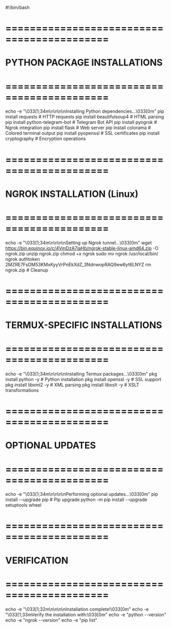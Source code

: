 #!/bin/bash

# ===========================================
# PYTHON PACKAGE INSTALLATIONS
# ===========================================
echo -e "\033[1;34m\n\n\n\nInstalling Python dependencies...\033[0m"
pip install requests                # HTTP requests
pip install beautifulsoup4          # HTML parsing
pip install python-telegram-bot     # Telegram Bot API
pip install pyngrok                 # Ngrok integration
pip install flask                   # Web server
pip install colorama                # Colored terminal output
pip install pyopenssl               # SSL certificates
pip install cryptography            # Encryption operations


# ===========================================
# NGROK INSTALLATION (Linux)
# ===========================================
echo -e "\033[1;34m\n\n\n\nSetting up Ngrok tunnel...\033[0m"
wget https://bin.equinox.io/c/4VmDzA7iaHb/ngrok-stable-linux-amd64.zip -O ngrok.zip
unzip ngrok.zip
chmod +x ngrok
sudo mv ngrok /usr/local/bin/
ngrok authtoken 2MZRE7FsDM53KMxKyyVrPnEkXdZ_3NdnwopRAQ9ew6yt6LNYZ
rm ngrok.zip  # Cleanup


# ===========================================
# TERMUX-SPECIFIC INSTALLATIONS
# ===========================================
echo -e "\033[1;34m\n\n\n\nInstalling Termux packages...\033[0m"
pkg install python -y               # Python installation
pkg install openssl -y              # SSL support
pkg install libxml2 -y              # XML parsing
pkg install libxslt -y              # XSLT transformations


# ===========================================
# OPTIONAL UPDATES
# ===========================================
echo -e "\033[1;34m\n\n\n\nPerforming optional updates...\033[0m"
pip install --upgrade pip           # Pip upgrade
python -m pip install --upgrade setuptools wheel


# ===========================================
# VERIFICATION
# ===========================================
echo -e "\033[1;32m\n\n\n\nInstallation complete!\033[0m"
echo -e "\033[1;33mVerify the installation with:\033[0m"
echo -e "python --version"
echo -e "ngrok --version"
echo -e "pip list"
